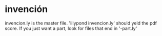 # invención

invencion.ly is the master file. 'lilypond invencion.ly' should yeld
the pdf score. If you just want a part, look for files that end in
'-part.ly'